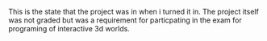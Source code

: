 This is the state that the project was in when i turned it in. The project itself was not graded but was a requirement for particpating in the exam for programing of interactive 3d worlds.
